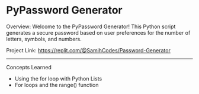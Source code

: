 # PyPassword Generator
Overview:
Welcome to the PyPassword Generator! This Python script generates a secure password based on user preferences for the number of letters, symbols, and numbers.

Project Link: https://replit.com/@SamihCodes/Password-Generator

---

Concepts Learned
- Using the for loop with Python Lists
- For loops and the range() function
